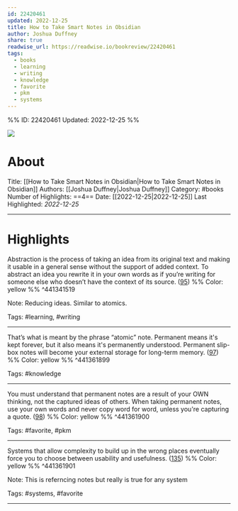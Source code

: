 ```yaml
---
id: 22420461
updated: 2022-12-25
title: How to Take Smart Notes in Obsidian
author: Joshua Duffney
share: true
readwise_url: https://readwise.io/bookreview/22420461
tags:
  - books
  - learning
  - writing
  - knowledge
  - favorite
  - pkm
  - systems
---
```


%%
ID: 22420461
Updated: 2022-12-25
%%

![]( https://m.media-amazon.com/images/I/61oJH2HG2AL._SY500.jpg)

# About
Title: [[How to Take Smart Notes in Obsidian|How to Take Smart Notes in Obsidian]]
Authors: [[Joshua Duffney|Joshua Duffney]]
Category: #books
Number of Highlights: ==4==
Date: [[2022-12-25|2022-12-25]]
Last Highlighted: *2022-12-25*

---

# Highlights

Abstraction is the process of taking an idea from its original text and making it usable in a general sense without the support of added context. To abstract an idea you rewrite it in your own words as if you’re writing for someone else who doesn’t have the context of its source. ([95](https://readwise.io/to_kindle?action=open&asin=B0B9R1BG72&location=95)) %% Color: yellow %% ^441341519

Note: Reducing ideas. Similar to atomics.

Tags: #learning, #writing

---
That’s what is meant by the phrase “atomic” note. Permanent means it's kept forever, but it also means it's permanently understood. Permanent slip-box notes will become your external storage for long-term memory. ([97](https://readwise.io/to_kindle?action=open&asin=B0B9R1BG72&location=97)) %% Color: yellow %% ^441361899

Tags: #knowledge

---
You must understand that permanent notes are a result of your OWN thinking, not the captured ideas of others. When taking permanent notes, use your own words and never copy word for word, unless you're capturing a quote. ([98](https://readwise.io/to_kindle?action=open&asin=B0B9R1BG72&location=98)) %% Color: yellow %% ^441361900

Tags: #favorite, #pkm

---
Systems that allow complexity to build up in the wrong places eventually force you to choose between usability and usefulness. ([135](https://readwise.io/to_kindle?action=open&asin=B0B9R1BG72&location=135)) %% Color: yellow %% ^441361901

Note: This is referncing notes but really is true for any system

Tags: #systems, #favorite

---